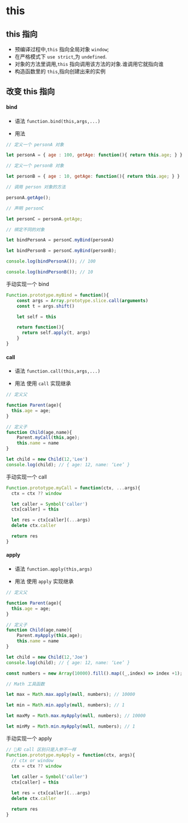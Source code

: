 # this

## this 指向
- 预编译过程中,`this` 指向全局对象 `window`;
- 在严格模式下 `use strict`,为 `undefined`.
- 对象的方法里调用,`this` 指向调用该方法的对象.谁调用它就指向谁
- 构造函数里的 `this`,指向创建出来的实例

## 改变 this 指向

#### bind

- 语法 `function.bind(this,args,...)`

- 用法
```js
// 定义一个 personA 对象

let personA = { age : 100, getAge: function(){ return this.age; } }

// 定义一个 personB 对象 

let personB = { age : 10, getAge: function(){ return this.age; } }

// 调用 person 对象的方法

personA.getAge(); 

// 声明 personC 

let personC = personA.getAge;

// 绑定不同的对象 

let bindPersonA = personC.myBind(personA) 

let bindPersonB = personC.myBind(personB); 

console.log(bindPersonA()); // 100 

console.log(bindPersonB()); // 10
```

手动实现一个 bind​

```js
Function.prototype.myBind = function(){
    const args = Array.prototype.slice.call(arguments)
    const t = args.shift()

    let self = this

    return function(){
      return self.apply(t, args)
    }
}
```

#### call 

- 语法 `function.call(this,args,...)`

- 用法 使用 `call` 实现继承

```js
// 定义父

function Parent(age){
  this.age = age;
}

// 定义子
function Child(age,name){
    Parent.myCall(this,age);
    this.name = name
}

let child = new Child(12,'Lee')
console.log(child); // { age: 12, name: ‘Lee’ }
```

手动实现一个 call​

```js
Function.prototype.myCall = function(ctx, ...args){
  ctx = ctx ?? window

  let caller = Symbol('caller')
  ctx[caller] = this

  let res = ctx[caller](...args)
  delete ctx.caller

  return res
}
```
#### apply 

- 语法 `function.apply(this,args)`

- 用法 使用 `apply` 实现继承

```js
// 定义父

function Parent(age){
  this.age = age;
}

// 定义子
function Child(age,name){
    Parent.myApply(this,age);
    this.name = name
}

let child = new Child(12,'Joe')
console.log(child); // { age: 12, name: ‘Lee’ }

const numbers = new Array(10000).fill().map((_,index) => index +1);

// Math 工具函数

let max = Math.max.apply(null, numbers); // 10000

let min = Math.min.apply(null, numbers); // 1

let maxMy = Math.max.myApply(null, numbers); // 10000

let minMy = Math.min.myApply(null, numbers); // 1
```

手动实现一个 apply

```js
// 和 call 区别只是入参不一样
Function.prototype.myApply = function(ctx, args){
  // ctx or window
  ctx = ctx ?? window
 
  let caller = Symbol('caller')
  ctx[caller] = this

  let res = ctx[caller](...args)
  delete ctx.caller

  return res
}
```